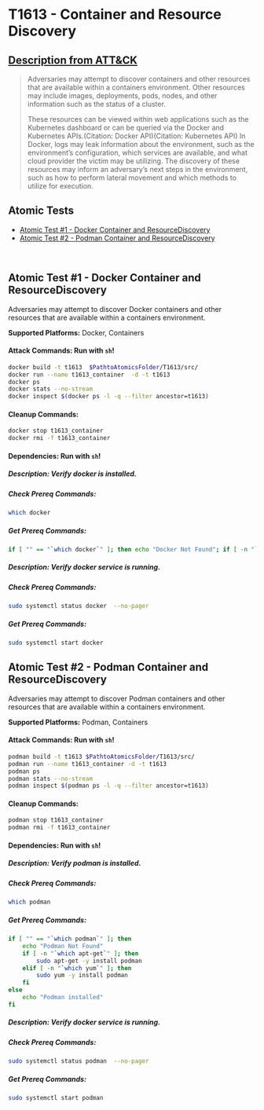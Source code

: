# T1613 - Container and Resource Discovery
## [Description from ATT&CK](https://attack.mitre.org/techniques/T1613)
<blockquote>Adversaries may attempt to discover containers and other resources that are available within a containers environment. Other resources may include images, deployments, pods, nodes, and other information such as the status of a cluster.

These resources can be viewed within web applications such as the Kubernetes dashboard or can be queried via the Docker and Kubernetes APIs.(Citation: Docker API)(Citation: Kubernetes API) In Docker, logs may leak information about the environment, such as the environment’s configuration, which services are available, and what cloud provider the victim may be utilizing. The discovery of these resources may inform an adversary’s next steps in the environment, such as how to perform lateral movement and which methods to utilize for execution. </blockquote>

## Atomic Tests

- [Atomic Test #1 - Docker Container and ResourceDiscovery](#atomic-test-1---container-and-resourcediscovery)
- [Atomic Test #2 - Podman Container and ResourceDiscovery](#atomic-test-2---podman-container-and-resourcediscovery)

<br/>

## Atomic Test #1 - Docker Container and ResourceDiscovery
Adversaries may attempt to discover Docker containers and other resources that are available within a containers environment.

**Supported Platforms:** Docker, Containers



#### Attack Commands: Run with `sh`! 


```sh
docker build -t t1613  $PathtoAtomicsFolder/T1613/src/
docker run --name t1613_container  -d -t t1613
docker ps
docker stats --no-stream
docker inspect $(docker ps -l -q --filter ancestor=t1613)
```

#### Cleanup Commands:
```sh
docker stop t1613_container
docker rmi -f t1613_container
```



#### Dependencies:  Run with `sh`!
##### Description: Verify docker is installed.
##### Check Prereq Commands:
```sh
which docker
```
##### Get Prereq Commands:
```sh
if [ "" == "`which docker`" ]; then echo "Docker Not Found"; if [ -n "`which apt-get`" ]; then sudo apt-get -y install docker ; elif [ -n "`which yum`" ]; then sudo yum -y install docker ; fi ; else echo "Docker installed"; fi
```
##### Description: Verify docker service is running.
##### Check Prereq Commands:
```sh
sudo systemctl status docker  --no-pager
```
##### Get Prereq Commands:
```sh
sudo systemctl start docker
```


## Atomic Test #2 - Podman Container and ResourceDiscovery
Adversaries may attempt to discover Podman containers and other resources that are available within a containers environment.

**Supported Platforms:** Podman, Containers


#### Attack Commands: Run with `sh`! 


```sh
podman build -t t1613 $PathtoAtomicsFolder/T1613/src/
podman run --name t1613_container -d -t t1613
podman ps
podman stats --no-stream
podman inspect $(podman ps -l -q --filter ancestor=t1613)
```

#### Cleanup Commands:
```sh
podman stop t1613_container
podman rmi -f t1613_container
```



#### Dependencies:  Run with `sh`!
##### Description: Verify podman is installed.
##### Check Prereq Commands:
```sh
which podman
```
##### Get Prereq Commands:
```sh
if [ "" == "`which podman`" ]; then
    echo "Podman Not Found"
    if [ -n "`which apt-get`" ]; then
        sudo apt-get -y install podman
    elif [ -n "`which yum`" ]; then
        sudo yum -y install podman
    fi
else
    echo "Podman installed"
fi

```
##### Description: Verify docker service is running.
##### Check Prereq Commands:
```sh
sudo systemctl status podman  --no-pager
```
##### Get Prereq Commands:
```sh
sudo systemctl start podman
```



<br/>
